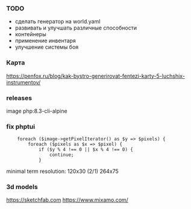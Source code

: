 ### TODO

- сделать генератор на world.yaml
- развивать и улучшать различные способности
- контейнеры
- применение инвентаря
- улучшение системы боя

### Карта

https://penfox.ru/blog/kak-bystro-generirovat-fentezi-karty-5-luchshix-instrumentov/

### releases

image php:8.3-cli-alpine

### fix phptui

        foreach ($image->getPixelIterator() as $y => $pixels) {
            foreach ($pixels as $x => $pixel) {
                if ($y % 4 !== 0 || $x % 4 !== 0) {
                    continue;
                }
    
minimal term resolution: 120x30 (2/1)
264x75


### 3d models

https://sketchfab.com
https://www.mixamo.com/
